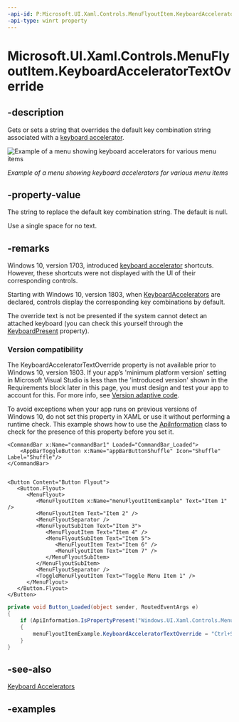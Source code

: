 ```yaml
---
-api-id: P:Microsoft.UI.Xaml.Controls.MenuFlyoutItem.KeyboardAcceleratorTextOverride
-api-type: winrt property
---
```


<!-- Property syntax.
public string KeyboardAcceleratorTextOverride { get;  set; }
-->

# Microsoft.UI.Xaml.Controls.MenuFlyoutItem.KeyboardAcceleratorTextOverride

## -description
Gets or sets a string that overrides the default key combination string associated with a [keyboard accelerator](../microsoft.ui.xaml/uielement_keyboardaccelerators.md).

<img src="images/keyboard-accelerators.png" alt="Example of a menu showing keyboard accelerators for various menu items">

*Example of a menu showing keyboard accelerators for various menu items*

## -property-value
The string to replace the default key combination string. The default is null.

Use a single space for no text.

## -remarks
Windows 10, version 1703, introduced [keyboard accelerator](../microsoft.ui.xaml/uielement_keyboardaccelerators.md) shortcuts. However, these shortcuts were not displayed with the UI of their corresponding controls.

Starting with Windows 10, version 1803, when [KeyboardAccelerators](../microsoft.ui.xaml/uielement_keyboardaccelerators.md) are declared, controls display the corresponding key combinations by default.

The override text is not be presented if the system cannot detect an attached keyboard (you can check this yourself through the [KeyboardPresent](/uwp/api/windows.devices.input.keyboardcapabilities.keyboardpresent) property).

### Version compatibility

The KeyboardAcceleratorTextOverride property is not available prior to Windows 10, version 1803. If your app’s 'minimum platform version' setting in Microsoft Visual Studio is less than the 'introduced version' shown in the Requirements block later in this page, you must design and test your app to account for this. For more info, see [Version adaptive code](/windows/uwp/debug-test-perf/version-adaptive-code).

To avoid exceptions when your app runs on previous versions of Windows 10, do not set this property in XAML or use it without performing a runtime check. This example shows how to use the [ApiInformation](/uwp/api/windows.foundation.metadata.apiinformation) class to check for the presence of this property before you set it.

```xaml
<CommandBar x:Name="commandBar1" Loaded="CommandBar_Loaded">
    <AppBarToggleButton x:Name="appBarButtonShuffle" Icon="Shuffle" Label="Shuffle"/>
</CommandBar>


<Button Content="Button Flyout">
   <Button.Flyout>
      <MenuFlyout>
         <MenuFlyoutItem x:Name="menuFlyoutItemExample" Text="Item 1" />
         <MenuFlyoutItem Text="Item 2" />
         <MenuFlyoutSeparator />
         <MenuFlyoutSubItem Text="Item 3">
            <MenuFlyoutItem Text="Item 4" />
            <MenuFlyoutSubItem Text="Item 5">
               <MenuFlyoutItem Text="Item 6" />
               <MenuFlyoutItem Text="Item 7" />
            </MenuFlyoutSubItem>
         </MenuFlyoutSubItem>
         <MenuFlyoutSeparator />
         <ToggleMenuFlyoutItem Text="Toggle Menu Item 1" />
      </MenuFlyout>
   </Button.Flyout>
</Button>
```

```csharp
private void Button_Loaded(object sender, RoutedEventArgs e)
{
    if (ApiInformation.IsPropertyPresent("Windows.UI.Xaml.Controls.MenuFlyoutItem", "KeyboardAcceleratorTextOverride"))
    {
        menuFlyoutItemExample.KeyboardAcceleratorTextOverride = "Ctrl+S";
    }
}
```
## -see-also
[Keyboard Accelerators](/windows/uwp/design/input/keyboard-accelerators)

## -examples

